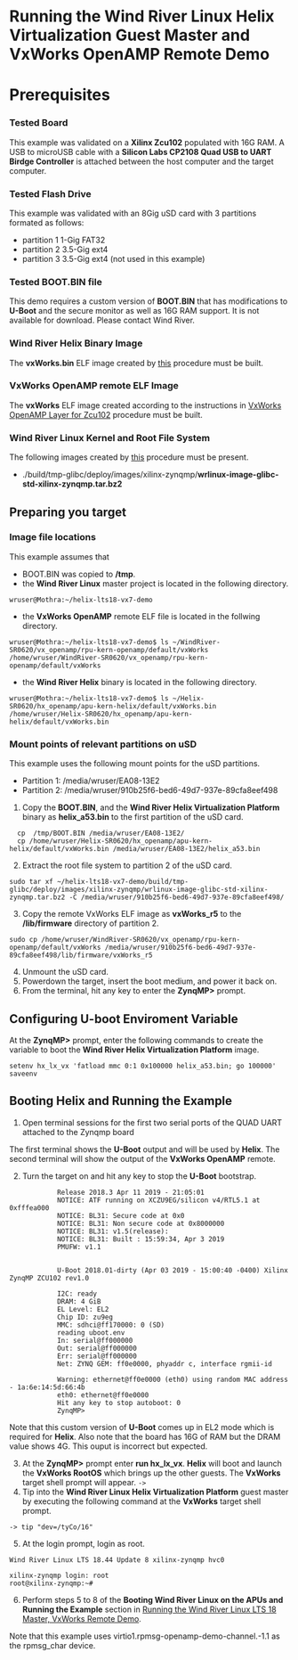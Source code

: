 # Running the Wind River Linux Helix Virtualization Guest Master and VxWorks OpenAMP Remote Demo
 
# Prerequisites

### Tested Board
This example was validated on a **Xilinx Zcu102** populated with 16G RAM. A USB to microUSB cable with a **Silicon Labs CP2108 Quad USB to UART Birdge Controller** is attached between the host computer and the target computer.

### Tested Flash Drive
This example was validated with an 8Gig uSD card with 3 partitions formated as follows:
* partition 1 1-Gig FAT32
* partition 2 3.5-Gig ext4 
* partition 3 3.5-Gig ext4 (not used in this example)

### Tested BOOT.BIN file
This demo requires a custom version of **BOOT.BIN** that has modifications to **U-Boot** and the secure monitor as well as 16G RAM support. It is not available for download.  Please contact Wind River. 

### Wind River Helix Binary Image
The **vxWorks.bin** ELF image created by [this](https://github.com/Wind-River/vxworks7-openamp-layer-for-zcu102/BUILD-HELIX.md) procedure must be built.

###  VxWorks OpenAMP remote ELF Image
The **vxWorks** ELF image created according to the instructions in [VxWorks OpenAMP Layer for Zcu102](https://github.com/Wind-River/vxworks7-openamp-layer-for-zcu102) procedure must be built.

### Wind River Linux Kernel and Root File System
The following images created by [this](https://github.com/Wind-River/wr-vxworks7-openamp-demo-for-zcu102/BUILD-NATIVE.md) procedure must be present.
* ./build/tmp-glibc/deploy/images/xilinx-zynqmp/**wrlinux-image-glibc-std-xilinx-zynqmp.tar.bz2**

## Preparing you target
### Image file locations

This example assumes that
* BOOT.BIN was copied to **/tmp**.
* the **Wind River Linux** master project is located in the following directory.
```
wruser@Mothra:~/helix-lts18-vx7-demo
```
* the **VxWorks OpenAMP** remote ELF file is located in the follwing directory.
```
wruser@Mothra:~/helix-lts18-vx7-demo$ ls ~/WindRiver-SR0620/vx_openamp/rpu-kern-openamp/default/vxWorks 
/home/wruser/WindRiver-SR0620/vx_openamp/rpu-kern-openamp/default/vxWorks
```
* the **Wind River Helix** binary is located in the following directory.
```
wruser@Mothra:~/helix-lts18-vx7-demo$ ls ~/Helix-SR0620/hx_openamp/apu-kern-helix/default/vxWorks.bin 
/home/wruser/Helix-SR0620/hx_openamp/apu-kern-helix/default/vxWorks.bin
```
### Mount points of relevant partitions on uSD
This example uses the following mount points for the uSD partitions.
* Partition 1: /media/wruser/EA08-13E2 
* Partition 2: /media/wruser/910b25f6-bed6-49d7-937e-89cfa8eef498

1. Copy the **BOOT.BIN**, and the **Wind River Helix Virtualization Platform** binary as **helix_a53.bin** to the first partition of the uSD card.
```
  cp  /tmp/BOOT.BIN /media/wruser/EA08-13E2/
  cp /home/wruser/Helix-SR0620/hx_openamp/apu-kern-helix/default/vxWorks.bin /media/wruser/EA08-13E2/helix_a53.bin
```

2. Extract the root file system to partition 2 of the uSD card.
```
sudo tar xf ~/helix-lts18-vx7-demo/build/tmp-glibc/deploy/images/xilinx-zynqmp/wrlinux-image-glibc-std-xilinx-zynqmp.tar.bz2 -C /media/wruser/910b25f6-bed6-49d7-937e-89cfa8eef498/
```
3. Copy the remote VxWorks ELF image as **vxWorks_r5** to the **/lib/firmware** directory of partition 2.
```
sudo cp /home/wruser/WindRiver-SR0620/vx_openamp/rpu-kern-openamp/default/vxWorks /media/wruser/910b25f6-bed6-49d7-937e-89cfa8eef498/lib/firmware/vxWorks_r5
```
4. Unmount the uSD card.
5. Powerdown the target, insert the boot medium, and power it back on.
6. From the terminal, hit any key to enter the **ZynqMP>** prompt.

## Configuring U-boot Enviroment Variable
At the **ZynqMP>** prompt, enter the following commands to create the variable to boot the **Wind River Helix Virtualization Platform** image.
```
setenv hx_lx_vx 'fatload mmc 0:1 0x100000 helix_a53.bin; go 100000'
saveenv
```
## Booting Helix and Running the Example
1. Open terminal sessions for the first two serial ports of the QUAD UART attached to the Zynqmp board

The first terminal shows the **U-Boot** output and will be used by **Helix**. The second terminal will show the output of the **VxWorks OpenAMP** remote.

2. Turn the target on and hit any key to stop the **U-Boot** bootstrap.
```
            Release 2018.3 Apr 11 2019 - 21:05:01
            NOTICE: ATF running on XCZU9EG/silicon v4/RTL5.1 at 0xfffea000
            NOTICE: BL31: Secure code at 0x0
            NOTICE: BL31: Non secure code at 0x8000000
            NOTICE: BL31: v1.5(release):
            NOTICE: BL31: Built : 15:59:34, Apr 3 2019
            PMUFW: v1.1


            U-Boot 2018.01-dirty (Apr 03 2019 - 15:00:40 -0400) Xilinx ZynqMP ZCU102 rev1.0

            I2C: ready
            DRAM: 4 GiB
            EL Level: EL2
            Chip ID: zu9eg
            MMC: sdhci@ff170000: 0 (SD)
            reading uboot.env
            In: serial@ff000000
            Out: serial@ff000000
            Err: serial@ff000000
            Net: ZYNQ GEM: ff0e0000, phyaddr c, interface rgmii-id

            Warning: ethernet@ff0e0000 (eth0) using random MAC address - 1a:6e:14:5d:66:4b
            eth0: ethernet@ff0e0000
            Hit any key to stop autoboot: 0 
            ZynqMP>
```
Note that this custom version of **U-Boot** comes up in EL2 mode which is required for **Helix**.   Also note that the board has 16G of RAM but the DRAM value shows 4G.   This ouput is incorrect but expected.

3. At the **ZynqMP>** prompt enter **run hx_lx_vx**.
**Helix** will boot and launch the **VxWorks RootOS** which brings up the other guests. The **VxWorks** target shell prompt will appear.
``
->
``
4.  Tip into the **Wind River Linux Helix Virtualization Platform** guest master by executing the following command at the **VxWorks** target shell prompt.
```
-> tip "dev=/tyCo/16"

```
5. At the login prompt, login as root.

```
Wind River Linux LTS 18.44 Update 8 xilinx-zynqmp hvc0

xilinx-zynqmp login: root
root@xilinx-zynqmp:~# 
```
6. Perform steps 5 to 8 of the **Booting Wind River Linux on the APUs and Running the Example** section in [Running the Wind River Linux LTS 18 Master, VxWorks Remote Demo](https://github.com/Wind-River/wr-vxworks7-openamp-demo-for-zcu102/RUN-NATIVE.md). 

Note that this example uses virtio1.rpmsg-openamp-demo-channel.-1.1 as the rpmsg_char device.
